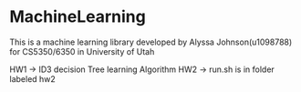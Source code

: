 # MachineLearning
This is a machine learning library developed by Alyssa Johnson(u1098788) for
CS5350/6350 in University of Utah

HW1 -> ID3 decision Tree learning Algorithm
HW2 -> run.sh is in folder labeled hw2
